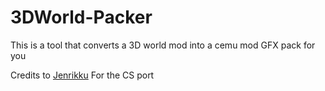 # 3DWorld-Packer
This is a tool that converts a 3D world mod into a cemu mod GFX pack for you

Credits to [Jenrikku](https://github.com/Jenrikku) For the CS port

